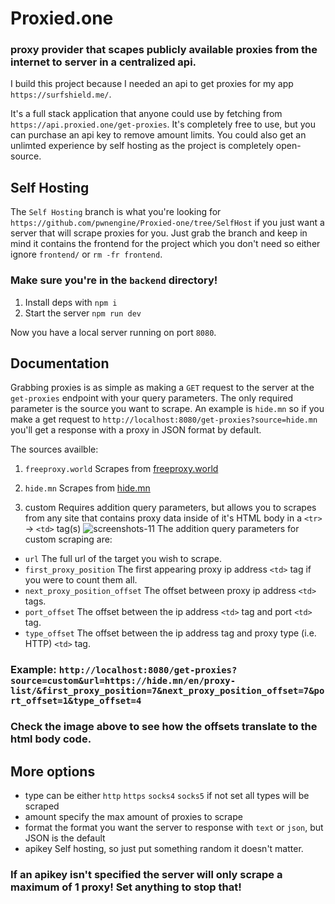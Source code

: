 # Proxied.one 
### proxy provider that scapes publicly available proxies from the internet to server in a centralized api.

I build this project because I needed an api to get proxies for my app ```https://surfshield.me/```.

It's a full stack application that anyone could use by fetching from ```https://api.proxied.one/get-proxies```.
It's completely free to use, but you can purchase an api key to remove amount limits. You could also get an unlimted experience by self hosting as the project is completely open-source.

## Self Hosting
The ```Self Hosting``` branch is what you're looking for ```https://github.com/pwnengine/Proxied-one/tree/SelfHost``` if you just want a server that will scrape proxies for you.
Just grab the branch and keep in mind it contains the frontend for the project which you don't need so either ignore ```frontend/``` or ```rm -fr frontend```.

### Make sure you're in the ```backend``` directory!
1. Install deps with ```npm i```
2. Start the server ```npm run dev```

Now you have a local server running on port ```8080```.

## Documentation

Grabbing proxies is as simple as making a ```GET``` request to the server at the ```get-proxies``` endpoint with your query parameters.
The only required parameter is the source you want to scrape. 
An example is ```hide.mn``` so if you make a get request to ```http://localhost:8080/get-proxies?source=hide.mn```
you'll get a response with a proxy in JSON format by default.

The sources availble:
1. ```freeproxy.world```
Scrapes from [freeproxy.world](https://www.freeproxy.world/)

2. ```hide.mn```
Scrapes from [hide.mn](https://hide.mn/en/)

4. custom
Requires addition query parameters, but allows you to scrapes from any site that contains proxy data inside of it's HTML body in a ````<tr>```` -> ```<td>``` tag(s)
![screenshots-11](https://github.com/user-attachments/assets/8675d9fc-dc80-41df-8768-0ae50e8d3a9b)
The addition query parameters for custom scraping are:
- ```url```
  The full url of the target you wish to scrape.
- ```first_proxy_position```
  The first appearing proxy ip address ```<td>``` tag if you were to count them all.
- ```next_proxy_position_offset```
  The offset between proxy ip address ```<td>``` tags.
- ```port_offset```
  The offset between the ip address ```<td>``` tag and port ```<td>``` tag.
- ```type_offset```
  The offset between the ip address <td> tag and proxy type (i.e. HTTP) ```<td>``` tag.
### Example: ```http://localhost:8080/get-proxies?source=custom&url=https://hide.mn/en/proxy-list/&first_proxy_position=7&next_proxy_position_offset=7&port_offset=1&type_offset=4```
### Check the image above to see how the offsets translate to the html body code.

## More options
- type
  can be either ```http``` ```https``` ```socks4``` ```socks5```
  if not set all types will be scraped
- amount
  specify the max amount of proxies to scrape
- format
  the format you want the server to response with ```text``` or ```json```, but JSON is the default
- apikey
  Self hosting, so just put something random it doesn't matter.
### If an apikey isn't specified the server will only scrape a maximum of 1 proxy! Set anything to stop that!




